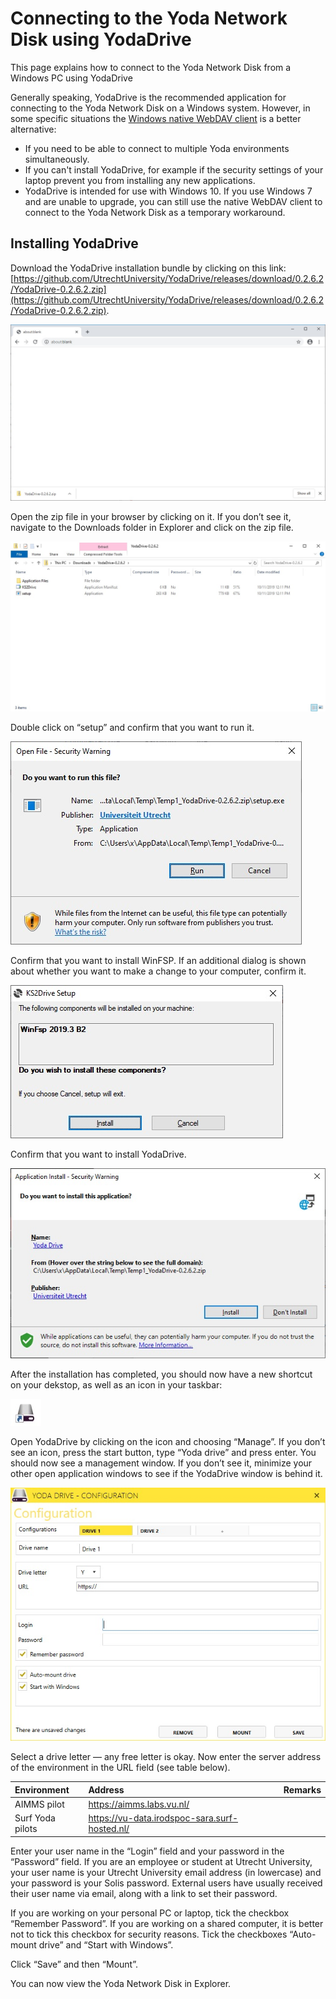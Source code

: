 # Connecting to the Yoda Network Disk using YodaDrive

This page explains how to connect to the Yoda Network Disk from a Windows PC using YodaDrive

Generally speaking, YodaDrive is the recommended application for connecting to the Yoda Network Disk on a Windows system.
However, in some specific situations 
the [Windows native WebDAV client](yoda-disk-windowsnative.md) is a better alternative: 
- If you need to be able to connect to multiple Yoda environments simultaneously.
- If you can't install YodaDrive, for example if the security settings of your laptop
  prevent you from installing any new applications.
- YodaDrive is intended for use with Windows 10. If you use Windows 7 and are unable to upgrade,
  you can still use the native WebDAV client to connect to the Yoda Network Disk as a temporary workaround.

## Installing YodaDrive

Download the YodaDrive installation bundle by clicking on this link:
[https://github.com/UtrechtUniversity/YodaDrive/releases/download/0.2.6.2/YodaDrive-0.2.6.2.zip](https://github.com/UtrechtUniversity/YodaDrive/releases/download/0.2.6.2/YodaDrive-0.2.6.2.zip). 

![alt text](screenshots/yodadrive-download.jpg "Screenshot: downloading YodaDrive")

Open the zip file in your browser by clicking on it. If you don’t see it, navigate to the Downloads folder in Explorer and click on the zip file.

![alt text](screenshots/yodadrive-open-archive.jpg "Screenshot: opening the YodaDrive archive")

Double click on &ldquo;setup&rdquo; and confirm that you want to run it.

![alt text](screenshots/yodadrive-run-setup-dialog.jpg "Screenshot: security dialog when running YodaDrive setup")

Confirm that you want to install WinFSP. If an additional dialog is shown about whether you want to make a change to your computer, confirm it.

![alt text](screenshots/yodadrive-install-winfsp-dialog.jpg "Screenshot: confirmation dialog WinSFP install")

Confirm that you want to install YodaDrive.

![alt text](screenshots/yodadrive-install-security-dialog.jpg "Screenshot: security dialog when installing YodaDrive")


After the installation has completed, you should now have a new shortcut on your dekstop, as well as an icon in your taskbar: 

![alt text](screenshots/yodadrive-shortcut.jpg "YodaDrive shortcut")

Open YodaDrive by clicking on the icon and choosing &ldquo;Manage&rdquo;. If you don’t see an icon, press the start button,
type &ldquo;Yoda drive&rdquo; and press enter. You should now see a management window. If you don’t see it, minimize your other
open application windows to see if the YodaDrive window is behind it.

![alt text](screenshots/yodadrive-manage-window.jpg "YodaDrive Manage Window")


Select a drive letter &mdash; any free letter is okay. Now enter the server address of the environment in the URL field (see table below).

| Environment          | Address | Remarks                  |
|:-------------------- |:------------|:-------------------------|
| AIMMS pilot | https://aimms.labs.vu.nl/ | |
| Surf Yoda pilots | https://vu-data.irodspoc-sara.surf-hosted.nl/ | |

 
Enter your user name in the &ldquo;Login&rdquo; field and your password in the &ldquo;Password&rdquo; field.
If you are an employee or student at Utrecht University, your user name is your Utrecht University email address (in lowercase) and your password
is your Solis password. External users have usually received their user name via email, along with a link to set their password.

If you are working on your personal PC or laptop, tick the checkbox &ldquo;Remember Password&rdquo;. If you are working on a shared computer, it is
better not to tick this checkbox for security reasons. Tick the checkboxes &ldquo;Auto-mount drive&rdquo; and &ldquo;Start with Windows&rdquo;.

Click &ldquo;Save&rdquo; and then &ldquo;Mount&rdquo;.

You can now view the Yoda Network Disk in Explorer.
